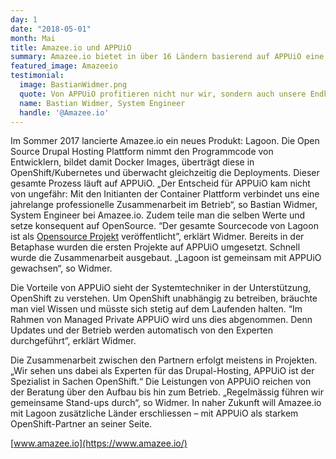 ```yaml
---
day: 1
date: "2018-05-01"
month: Mai
title: Amazee.io und APPUiO
summary: Amazee.io bietet in über 16 Ländern basierend auf APPUiO eine Drupal-Webhosting-Plattform mit Microservices an. Die Zusammenarbeit seit der ersten Stunde basiert auf gemeinsamen Werten und hohen technologischen Ansprüchen.
featured_image: Amazeeio
testimonial:
  image: BastianWidmer.png
  quote: Von APPUiO profitieren nicht nur wir, sondern auch unsere Endkunden.
  name: Bastian Widmer, System Engineer
  handle: '@Amazee.io'
---
```

Im Sommer 2017 lancierte Amazee.io ein neues Produkt: Lagoon. Die Open Source Drupal Hosting Plattform nimmt den Programmcode von Entwicklern, bildet damit Docker Images, überträgt diese in OpenShift/Kubernetes und überwacht gleichzeitig die Deployments. Dieser gesamte Prozess läuft auf APPUiO. „Der Entscheid für APPUiO kam nicht von ungefähr: Mit den Initianten der Container Plattform verbindet uns eine jahrelange professionelle Zusammenarbeit im Betrieb“, so Bastian Widmer, System Engineer bei Amazee.io. Zudem teile man die selben Werte und setze konsequent auf OpenSource. “Der gesamte Sourcecode von Lagoon ist als [Opensource Projekt](https://github.com/amazeeio/lagoon) veröffentlicht”, erklärt Widmer. Bereits in der Betaphase wurden die ersten Projekte auf APPUiO umgesetzt. Schnell wurde die Zusammenarbeit ausgebaut. „Lagoon ist gemeinsam mit APPUiO gewachsen“, so Widmer.

Die Vorteile von APPUiO sieht der Systemtechniker in der Unterstützung, OpenShift zu verstehen. Um OpenShift unabhängig zu betreiben, bräuchte man viel Wissen und müsste sich stetig auf dem Laufenden halten. “Im Rahmen von Managed Private APPUiO wird uns dies abgenommen. Denn Updates und der Betrieb werden automatisch von den Experten durchgeführt”, erklärt Widmer.

Die Zusammenarbeit zwischen den Partnern erfolgt meistens in Projekten. „Wir sehen uns dabei als Experten für das Drupal-Hosting, APPUiO ist der Spezialist in Sachen OpenShift.“ Die Leistungen von APPUiO reichen von der Beratung über den Aufbau bis hin zum Betrieb. „Regelmässig führen wir gemeinsame Stand-ups durch“, so Widmer. In naher Zukunft will Amazee.io mit Lagoon zusätzliche Länder erschliessen – mit APPUiO als starkem OpenShift-Partner an seiner Seite.

[www.amazee.io](https://www.amazee.io/)


